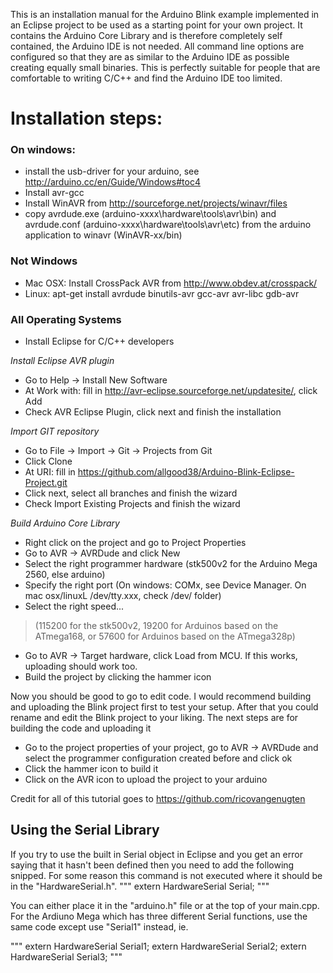 This is an installation manual for the Arduino Blink example implemented in an Eclipse project to be used as a starting point for your own project. It contains the Arduino Core Library and is therefore completely self contained, the Arduino IDE is not needed. All command line options are configured so that they are as similar to the Arduino IDE as possible creating equally small binaries. This is perfectly suitable for people that are comfortable to writing C/C++ and find the Arduino IDE too limited.

# Installation steps:

### On windows: 
 - install the usb-driver for your arduino, see http://arduino.cc/en/Guide/Windows#toc4
 - Install avr-gcc
 - Install WinAVR from http://sourceforge.net/projects/winavr/files
 - copy avrdude.exe (arduino-xxxx\hardware\tools\avr\bin) and avrdude.conf (arduino-xxxx\hardware\tools\avr\etc) from the arduino application to winavr (WinAVR-xx/bin)

### Not Windows
  - Mac OSX: Install CrossPack AVR from http://www.obdev.at/crosspack/
  - Linux: apt-get install avrdude binutils-avr gcc-avr avr-libc gdb-avr

### All Operating Systems
 - Install Eclipse for C/C++ developers

 *Install Eclipse AVR plugin*
  - Go to Help -> Install New Software
  - At Work with: fill in http://avr-eclipse.sourceforge.net/updatesite/, click Add
  - Check AVR Eclipse Plugin, click next and finish the installation

 *Import GIT repository*
  - Go to File -> Import -> Git -> Projects from Git
  - Click Clone
  - At URI: fill in https://github.com/allgood38/Arduino-Blink-Eclipse-Project.git
  - Click next, select all branches and finish the wizard
  - Check Import Existing Projects and finish the wizard

 *Build Arduino Core Library*
  - Right click on the project and go to Project Properties
  - Go to AVR -> AVRDude and click New
  - Select the right programmer hardware (stk500v2 for the Arduino Mega 2560, else arduino)
  - Specify the right port (On windows: COMx, see Device Manager. On mac osx/linuxL /dev/tty.xxx, check /dev/ folder)
  - Select the right speed...
> (115200 for the stk500v2, 19200 for Arduinos based on the ATmega168, or 57600 for Arduinos based on the ATmega328p)
  - Go to AVR -> Target hardware, click Load from MCU. If this works, uploading should work too.
  - Build the project by clicking the hammer icon

Now you should be good to go to edit code. I would recommend building and uploading the Blink project first to test your setup. After that you could rename and edit the Blink project to your liking. The next steps are for building the code and uploading it

 - Go to the project properties of your project, go to AVR -> AVRDude and select the programmer configuration created before and click ok
 - Click the hammer icon to build it
 - Click on the AVR icon to upload the project to your arduino

Credit for all of this tutorial goes to https://github.com/ricovangenugten

## Using the Serial Library

If you try to use the built in Serial object in Eclipse and you get an error saying that it hasn't been defined then you need to add the following snipped. For some reason this command is not executed where it should be in the "HardwareSerial.h".
"""
extern HardwareSerial Serial;
"""

You can either place it in the "arduino.h" file or at the top of your main.cpp. For the Ardiuno Mega which has three different Serial functions, use the same code except use "Serial1" instead, ie. 

"""
extern HardwareSerial Serial1;
extern HardwareSerial Serial2;
extern HardwareSerial Serial3;
"""
